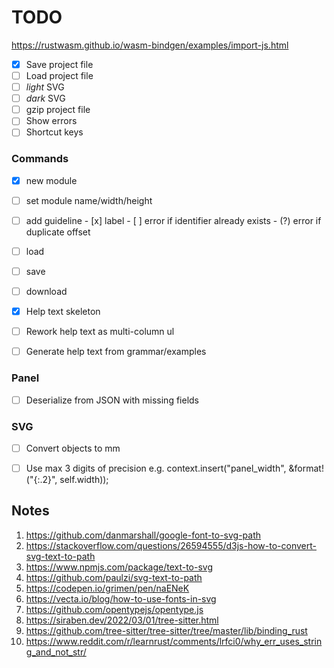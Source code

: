 # TODO

https://rustwasm.github.io/wasm-bindgen/examples/import-js.html

- [x] Save project file
- [ ] Load project file
- [ ] _light_ SVG
- [ ] _dark_ SVG
- [ ] gzip project file
- [ ] Show errors
- [ ] Shortcut keys

### Commands
- [x] new module
- [ ] set module name/width/height
- [ ] add guideline
      - [x] label
      - [ ] error if identifier already exists
      - (?) error if duplicate offset

- [ ] load
- [ ] save
- [ ] download

- [x] Help text skeleton
- [ ] Rework help text as multi-column ul
- [ ] Generate help text from grammar/examples

### Panel
- [ ] Deserialize from JSON with missing fields

### SVG
- [ ] Convert objects to mm
- [ ] Use max 3 digits of precision
      e.g. context.insert("panel_width", &format!("{:.2}", self.width));


## Notes

1.  https://github.com/danmarshall/google-font-to-svg-path
2.  https://stackoverflow.com/questions/26594555/d3js-how-to-convert-svg-text-to-path
3.  https://www.npmjs.com/package/text-to-svg
4.  https://github.com/paulzi/svg-text-to-path
5.  https://codepen.io/grimen/pen/naENeK
6.  https://vecta.io/blog/how-to-use-fonts-in-svg
7.  https://github.com/opentypejs/opentype.js
8.  https://siraben.dev/2022/03/01/tree-sitter.html
9.  https://github.com/tree-sitter/tree-sitter/tree/master/lib/binding_rust
10. https://www.reddit.com/r/learnrust/comments/lrfci0/why_err_uses_string_and_not_str/